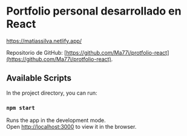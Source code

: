 # Portfolio personal desarrollado en React
https://matiassilva.netlify.app/

Repositorio de GitHub: [https://github.com/Ma77i/protfolio-react](https://github.com/Ma77i/protfolio-react).

## Available Scripts

In the project directory, you can run:

### `npm start`

Runs the app in the development mode.\
Open [http://localhost:3000](http://localhost:3000) to view it in the browser.

